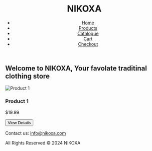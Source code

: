 <!DOCTYPE html>
<html lang="en">
    <header>
        <h1>NIKOXA</h1>
        <nav>
            <ul>
                <li><a href="index.html">Home</a></li>
                <li><a href="products.html">Products</a></li>
                <li><a href="catalogue.html">Catalogue</a></li>
                <li><a href="cart.html">Cart</a></li>
                <li><a href="checkout.html">Checkout</a></li>
            </ul>
        </nav>
    </header>
    <main>
        <h2>Welcome to NIKOXA, Your favolate traditinal clothing store</h2>
        <div class="product-grid">
            <!-- Repeat this block for 25 products -->
            <div class="product">
                <img src="https://via.placeholder.com/150" alt="Product 1">
                <h3>Product 1</h3>
                <p>$19.99</p>
                <button>View Details</button>
            </div>
            <!-- Add 24 more product blocks here -->
        </div>
    </main>
    <footer>
        <p>Contact us: <a href="mailto:info@nikoxa.com">info@nikoxa.com</a></p>
        <p>All Rights Reserved © 2024 NIKOXA</p>
    </footer>
</body>
</html>
